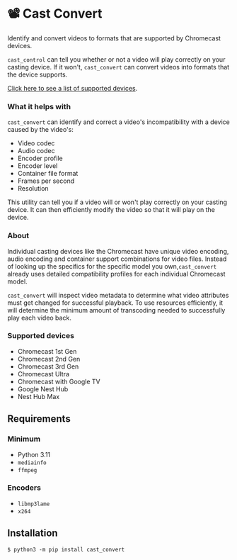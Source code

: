 # 📽️ Cast Convert
Identify and convert videos to formats that are supported by Chromecast devices.

`cast_control` can tell you whether or not a video will play correctly on your casting device. If it won't, `cast_convert` can convert videos into formats that the device supports.

[Click here to see a list of supported devices](/#supported-devices).

### What it helps with
`cast_convert` can identify and correct a video's incompatibility with a device caused by the video's:
 - Video codec
 - Audio codec
 - Encoder profile
 - Encoder level
 - Container file format
 - Frames per second
 - Resolution

This utility can tell you if a video will or won't play correctly on your casting device. It can then efficiently modify the video so that it will play on the device.

### About
Individual casting devices like the Chromecast have unique video encoding, audio encoding and container support combinations for video files. Instead of looking up the specifics for the specific model you own,`cast_convert` already uses detailed compatibility profiles for each individual Chromecast model. 

`cast_convert` will inspect video metadata to determine what video attributes must get changed for successful playback. To use resources efficiently, it will determine the minimum amount of transcoding needed to successfully play each video back.

### Supported devices
 - Chromecast 1st Gen
 - Chromecast 2nd Gen
 - Chromecast 3rd Gen
 - Chromecast Ultra
 - Chromecast with Google TV
 - Google Nest Hub
 - Nest Hub Max

## Requirements
### Minimum
 - Python 3.11
 - `mediainfo`
 - `ffmpeg`

### Encoders
 - `libmp3lame`
 - `x264`

## Installation
```bashe
$ python3 -m pip install cast_convert
```

[//]: # ()
[//]: # (## Usage)

[//]: # (### General)

[//]: # (```)

[//]: # (alex@mbp12,1:~$ cast_convert --help)

[//]: # (Usage: cast_convert [OPTIONS] COMMAND [ARGS]...)

[//]: # ()
[//]: # (  Convert and inspect video for Chromecast compatibility)

[//]: # ()
[//]: # (Options:)

[//]: # (  --help  Show this message and exit.)

[//]: # ()
[//]: # (Commands:)

[//]: # (  convert  Convert video to Chromecast compatible...)

[//]: # (  get_cmd  Generate ffmpeg conversion command)

[//]: # (  inspect  Inspect video for transcoding options)

[//]: # ()
[//]: # (```)

[//]: # ()
[//]: # (### Inspection)

[//]: # (```)

[//]: # (alex@mbp12,1:~$ cast_convert inspect Vids/Zoolander\ 2001\ \&#40;1080p\ x265\ 10bit\ Joy\&#41;.mkv)

[//]: # (Transcode video to {'container': '', 'audio': '', 'video': 'h264'})

[//]: # ()
[//]: # (```)

[//]: # ()
[//]: # (### Conversion)

[//]: # (```)

[//]: # (alex@mbp12,1:~$ cast_convert convert --help)

[//]: # (Usage: cast_convert convert [OPTIONS] FILENAME)

[//]: # ()
[//]: # (  Convert video to Chromecast compatible encodings and container)

[//]: # ()
[//]: # (Options:)

[//]: # (  -t, --threads INTEGER  Count of threads for ffmpeg to use. Default: 4)

[//]: # (  --help                 Show this message and exit.)

[//]: # (```)

[//]: # ()
[//]: # (### Print ffmpeg call)

[//]: # (The conversion command calls ffmpeg to transcode video. The `get_cmd` command will print the ffmpeg call.)

[//]: # (```)

[//]: # (alex@mbp12,1:~$ cast_convert get_cmd Vids/Zoolander\ 2001\ \&#40;1080p\ x265\ 10bit\ Joy\&#41;.mkv)

[//]: # (ffmpeg -fflags +genpts -i "Vids/Zoolander 2001 &#40;1080p x265 10bit Joy&#41;.mkv" -c:v libx264 -preset ultrafast -crf 21 -c:a copy  -threads 4 "Vids/Zoolander 2001 &#40;1080p x265 10bit Joy&#41;_transcode.mp4")

[//]: # ()
[//]: # (```)

[//]: # ()
[//]: # (## License)

[//]: # (See `LICENSE`)

